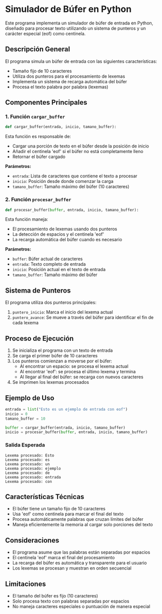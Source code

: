 # Simulador de Búfer en Python

Este programa implementa un simulador de búfer de entrada en Python, diseñado para procesar texto utilizando un sistema de punteros y un carácter especial (eof) como centinela.

## Descripción General

El programa simula un búfer de entrada con las siguientes características:
- Tamaño fijo de 10 caracteres
- Utiliza dos punteros para el procesamiento de lexemas
- Implementa un sistema de recarga automática del búfer
- Procesa el texto palabra por palabra (lexemas)

## Componentes Principales

### 1. Función `cargar_buffer`

```python
def cargar_buffer(entrada, inicio, tamano_buffer):
```

Esta función es responsable de:
- Cargar una porción de texto en el búfer desde la posición de inicio
- Añadir el centinela 'eof' si el búfer no está completamente lleno
- Retornar el búfer cargado

**Parámetros:**
- `entrada`: Lista de caracteres que contiene el texto a procesar
- `inicio`: Posición desde donde comenzar la carga
- `tamano_buffer`: Tamaño máximo del búfer (10 caracteres)

### 2. Función `procesar_buffer`

```python
def procesar_buffer(buffer, entrada, inicio, tamano_buffer):
```

Esta función maneja:
- El procesamiento de lexemas usando dos punteros
- La detección de espacios y el centinela 'eof'
- La recarga automática del búfer cuando es necesario

**Parámetros:**
- `buffer`: Búfer actual de caracteres
- `entrada`: Texto completo de entrada
- `inicio`: Posición actual en el texto de entrada
- `tamano_buffer`: Tamaño máximo del búfer

## Sistema de Punteros

El programa utiliza dos punteros principales:
1. `puntero_inicio`: Marca el inicio del lexema actual
2. `puntero_avance`: Se mueve a través del búfer para identificar el fin de cada lexema

## Proceso de Ejecución

1. Se inicializa el programa con un texto de entrada
2. Se carga el primer búfer de 10 caracteres
3. Los punteros comienzan a moverse por el búfer:
   - Al encontrar un espacio: se procesa el lexema actual
   - Al encontrar 'eof': se procesa el último lexema y termina
   - Al llegar al final del búfer: se recarga con nuevos caracteres
4. Se imprimen los lexemas procesados

## Ejemplo de Uso

```python
entrada = list("Esto es un ejemplo de entrada con eof")
inicio = 0
tamano_buffer = 10

buffer = cargar_buffer(entrada, inicio, tamano_buffer)
inicio = procesar_buffer(buffer, entrada, inicio, tamano_buffer)
```

### Salida Esperada
```
Lexema procesado: Esto
Lexema procesado: es
Lexema procesado: un
Lexema procesado: ejemplo
Lexema procesado: de
Lexema procesado: entrada
Lexema procesado: con
```

## Características Técnicas

- El búfer tiene un tamaño fijo de 10 caracteres
- Usa 'eof' como centinela para marcar el final del texto
- Procesa automáticamente palabras que cruzan límites del búfer
- Maneja eficientemente la memoria al cargar solo porciones del texto

## Consideraciones

- El programa asume que las palabras están separadas por espacios
- El centinela 'eof' marca el final del procesamiento
- La recarga del búfer es automática y transparente para el usuario
- Los lexemas se procesan y muestran en orden secuencial

## Limitaciones

- El tamaño del búfer es fijo (10 caracteres)
- Solo procesa texto con palabras separadas por espacios
- No maneja caracteres especiales o puntuación de manera especial
